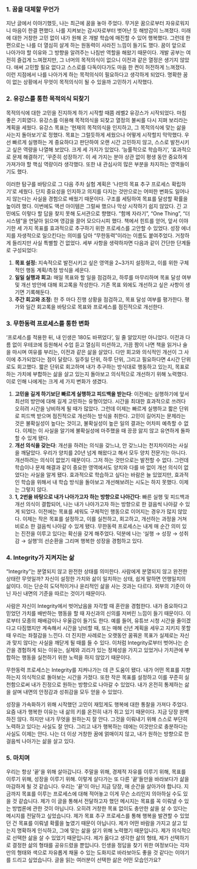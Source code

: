 ### 1. 꿈을 대체할 무언가

지난 글에서 이야기했듯, 나는 최근에 꿈을 놓아 주었다. 무거운 꿈으로부터 자유로워지니 마음이 한결 편했다. 나를 지켜보는 감시자로부터 벗어난 듯 해방감이 느껴졌다. 미래에 대한 거창한 고민 없이 내가 원해 온 개발 학습에 매진할 수 있어 행복했다. 그런데 한 편으로는 나를 더 열심히 살게 하는 원동력이 사라진 느낌이 들기도 했다. 꿈이 앞으로 나아가야 할 이유와 그 방향을 알려주는 나침반 역할을 해왔기 때문이다. 개발 공부는 여전히 즐겁게 느껴졌지만, 그 너머의 목적의식이 없으니 이전과 같은 열정은 생기지 않았다. 애써 고민할 필요 없다고 스스로를 다독이다가도 마음 한 켠이 허전하게 느껴졌다. 이런 지점에서 나를 나아가게 하는 목적의식이 필요하다고 생각하게 되었다. 명확한 꿈이 없는 상황에서 무엇이 목적의식이 될 수 있을까 고민하기 시작했다.

### 2. 유강스를 통한 목적의식 되찾기

목적의식에 대한 고민을 진지하게 하기 시작할 때쯤 레벨2 유강스가 시작되었다. 마침 좋은 기회였다. 유강스를 이용해 목적의식을 되찾고 열정의 불씨를 다시 지펴 보리라는 계획을 세웠다. 유강스 목표는 ‘현재의 목적의식을 인지하고, 그 목적의식에 맞는 삶을 사는지 돌아보기’로 정했다. 목표는 그럴듯하게 세웠으나 어떻게 시작할지 막막했다. 우선 빠르게 실행하는 게 중요하다고 판단하여 오랜 시간 고민하지 않고, 스스로 발전시키고 싶은 역량을 나열해 보았다. 크게 세 가지가 있었다. ‘능률적으로 학습하기’, ‘효과적으로 문제 해결하기’, ‘꾸준히 성장하기’. 이 세 가지는 분야 상관 없이 평생 동안 중요하게 가져가야 할 핵심 역량이라 생각했다. 또한 내 관심사의 많은 부분을 차지하는 영역들이기도 했다.

이러한 탐구를 바탕으로 그 다음 주차 실험 계획은 ‘나만의 목표 추구 프로세스 확립하기’로 세웠다. 단지 중요성을 인지하고 의지를 다지는 것만으로는 어떠한 변화도 일어나지 않는다는 사실을 경험으로 배웠기 때문이다. 구조를 세팅하여 목표를 달성할 확률을 높이려 했다. 이번에도 액션 아이템은 그럴싸 했으나 막상 시작하기 쉽지 않았다. 긴 고민에도 이렇다 할 답을 찾지 못해 도서관으로 향했다. “함께 자라기”, “One Thing”, “더 시스템”을 연달아 읽으며 영감을 끌어 모으다시피 했다. 책에서 힌트를 얻어, 앞서 이야기한 세 가지 목표를 효과적으로 추구하기 위한 프로세스를 고안할 수 있었다. 성장 에너지를 자생적으로 일으킨다는 의미를 담아 “무한동력”이라는 이름도 붙여주었다. 거창하게 들리지만 사실 특별할 건 없었다. 세부 사항을 생략하자면 다음과 같이 간단한 단계들로 구성되었다:

1. **목표 설정:** 지속적으로 발전시키고 싶은 영역을 2~3가지 설정하고, 이를 위한 구체적인 행동 계획/측정 방식을 세운다.
2. **일일 실행과 회고:** 매일 목표와 할 일을 점검하고, 하루를 마무리하며 목표 달성 여부 및 개선 방안에 대해 회고록을 작성한다. 기존 목표 외에도 개선하고 싶은 사항이 생기면 기록해둔다.
3. **주간 회고와 조정:** 한 주 마다 진행 상황을 점검하고, 목표 달성 여부를 평가한다. 평가와 일간 회고록을 바탕으로 목표와 프로세스를 점진적으로 개선한다.

### 3. 무한동력 프로세스를 통한 변화

‘프로세스를 적용한 뒤, 내 인생은 180도 바뀌었다’, 일 줄 알았지만 아니었다. 이전과 다름 없이 우테코에 등원해서 수업 듣고 열심히 미션하고, 가끔 짬이 나면 책을 읽거나 술을 마시며 여유를 부리는, 이전과 같은 삶을 살았다. 다만 회고와 의식적인 개선이 그 사이에 추가되었다는 점이 달랐다. 일주일 단위, 하루 단위, 그리고 필요하다면 4시간 단위로도 회고했다. 짧은 단위로 회고하며 내가 추구하는 방식대로 행동하고 있는지, 목표로 하는 가치에 부합하는 삶을 살고 있는지 돌아보고 의식적으로 개선하기 위해 노력했다. 이로 인해 나에게는 크게 세 가지 변화가 생겼다.

1. **고민을 길게 하기보단 빠르게 실행하고 피드백을 받는다**: 이전에는 실행하기에 앞서 최선의 방안에 대해 길게 고민하는 유형이었다. 시간을 최대한 효과적으로 쓰려다 오히려 시간을 낭비하게 될 때가 많았다. 그런데 이제는 빠르게 실행하고 짧은 단위로 피드백 받으며 점진적으로 개선하는 방식을 취한다. 고민이 길어지는 문제라는 것은 불확실성이 높다는 것이고, 불확실성이 높은 일의 결과는 어차피 예측할 수 없다. 이제는 이 사실을 알기에 불확실성에 마주했을 때 끙끙 앓지 않고 유연하게 돌파할 수 있게 됐다.
2. **개선 의식을 갖는다**: 개선을 하려는 의식을 갖느냐, 안 갖느냐는 천지차이라는 사실을 깨달았다. 우리가 양치를 20년 넘게 해왔다고 해서 모두 양치 전문가는 아니다. 개선하려는 의식이 없었기 때문이다. 그저 하는 것만으로는 발전할 수 없다. 그런데 학습이나 문제 해결과 같이 중요한 영역에서도 양치와 다를 바 없이 개선 의식이 없었다는 사실을 알게 됐다. 효과적으로 학습하고 싶다는 바람은 늘 있었지만, 효과적인 학습을 위해서 내 학습 방식을 돌아보고 개선해보려는 시도는 하지 못했다. 이제는 그렇지 않다.
3. **1, 2번을 바탕으로 내가 나아가고자 하는 방향으로 나아간다**: 빠른 실행 및 피드백과 개선 의식이 결합되어, 나는 내가 나아가고자 하는 방향으로 한 걸음씩 나아갈 수 있게 되었다. 이전에는 목표를 세워도 구체적인 행동으로 이어지는 경우가 많지 않았다. 이제는 작은 목표를 설정하고, 이를 실천하고, 회고하고, 개선하는 과정을 거쳐 비로소 한 걸음씩 나아갈 수 있게 됐다. 무한동력 프로세스는 내게 매 순간 의미 있는 진전을 이루고 있다는 확신을 갖게 해주었다. 덕분에 나는 ‘실행 → 성장 → 성취감 → 실행’의 선순환을 그리며 행복한 성장을 경험하고 있다.

### 4. Integrity가 지켜지는 삶

“Integrity”는 분열되지 않고 완전한 상태를 의미한다. 사람에게 분열되지 않고 완전한 상태란 무엇일까? 자신이 설정한 가치와 삶이 일치하는 상태, 쉽게 말하면 언행일치의 삶이다. 이는 단순히 도덕적이거나 윤리적인 삶을 사는 것과는 다르다. 외부의 기준이 아닌 자신 내면의 기준을 따르는 것이기 때문이다.

사람은 자신이 Integrity에서 벗어났음을 자각할 때 혼란을 경험한다. 내가 중요하다고 믿었던 가치를 배반하는 행동을 할 때 자신과의 신의를 저버린 느낌이 들기 때문이다. 이로부터 모종의 패배감이나 우울감이 들기도 한다. 예를 들어, 유튜브 시청 시간을 줄이겠다고 다짐했지만 계속해서 시간을 낭비할 때, 또는 매해 신년 계획을 세우고 지키지 못할 때 우리는 좌절감을 느낀다. 더 진지한 사례로는 오랫동안 꿈꿔온 목표가 실제로는 자신과 맞지 않다는 사실을 깨닫게 될 때를 들 수 있다. 이처럼 Integrity로부터 벗어나는 순간을 경험하게 되는 이유는, 실제와 괴리가 있는 정체성을 가지고 있었거나 가치관에 부합하는 행동을 실천하기 위한 노력을 하지 않았기 때문이다.

무한동력 프로세스는 Integrity를 지켜나가는 데 큰 도움이 됐다. 내가 어떤 목표를 지향하는지 의식적으로 돌아보는 시간을 가졌다. 또한 작은 목표를 설정하고 이를 꾸준히 실천함으로써 내가 진정으로 원하는 방향으로 나아갈 수 있었다. 내가 온전히 통제하는 삶을 살며 내면의 안정감과 성취감을 모두 얻을 수 있었다.

성장을 가속화하기 위해 시작했던 고민이 재밌게도 행복에 대한 통찰을 가져다 주었다. 요즘 내가 행복한 이유는 내 삶의 키를 온전히 내가 쥐고 있기 때문이다. 지금 당장 완벽하진 않다. 하지만 내가 무엇을 원하는지 잘 안다. 그것을 이뤄내기 위해 스스로 부단히 노력하고 있다는 사실도 잘 안다. 그리고 내가 행복하는 데에는 이것만으로 충분하다는 사실도 이제는 안다. 나는 더 이상 거창한 꿈에 얽매이지 않고, 내가 원하는 방향으로 한 걸음씩 나아가는 삶을 살고 있다.

### 5. 마치며

우리는 항상 '끝'을 위해 살아갑니다. 주말을 위해, 경제적 자유를 이루기 위해, 목표를 이루기 위해, 성장을 이루기 위해. 이렇게 살다가는 또 다른 '끝'들만을 바라보다가 삶을 마감하게 될 것 같습니다. 우리는 '끝'이 아닌 지금 당장, 매 순간을 살아가야 합니다. 지금까지 목표를 이루는 프로세스에 대해 적어놓고 이게 무슨 소리인지 의아하실 수도 있을 것 같습니다. 제가 이 글을 통해서 전달하고자 했던 메시지는 목표를 꼭 이뤄낼 수 있는 방법론에 관한 것이 아닙니다. 오히려 거창한 목표 없이도 충만한 삶을 살 수 있다는 메시지를 전달하고 싶었습니다. 제가 목표 추구 프로세스를 통해 행복을 발견할 수 있었던 건 목표를 이뤄낼 확률을 높였기 때문이 아닙니다. 제가 어떤 바람을 가지고 살고 있는지 명확하게 인식하고, 그에 맞는 삶을 살기 위해 노력했기 때문입니다. 제가 의식적으로 선택한 삶을 살 수 있었기 때문입니다. 제가 옳다고 생각한 삶의 형태, 제가 선택하기로 결정한 삶의 형태를 공유드렸을 뿐입니다. 인생을 정답을 찾기 위한 여정보다는 각자만의 형태와 색으로 자유롭게 채울 수 있는 도화지로 바라보아도 좋을 것 같다는 이야기를 드리고 싶었습니다. 글을 읽는 여러분이 선택한 삶은 어떤 모습인가요?
